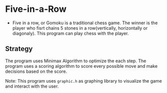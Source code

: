 # Five-in-a-Row
- Five in a row, or Gomoku is a traditional chess game. The winner is the player who fisrt chains 5 stones in a row(vertically, horizontally or diagonaly). This program can play chess with the player.

## Strategy
The program uses Minimax Algorithm to optimize the each step.
The program uses a scoring algorithm to score every possible move and make decisions based on the score.

Note:
This program uses `graphic.h` as graphing library to visualize the game and interact with the user.
